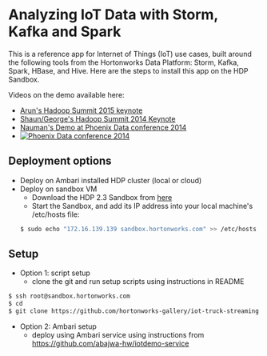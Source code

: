 Analyzing IoT Data with Storm, Kafka and Spark 
============================================================

This is a reference app for Internet of Things (IoT) use cases, built around the following tools from the Hortonworks Data Platform: Storm, Kafka, Spark, HBase, and Hive. Here are the steps to install this app on the HDP Sandbox.

Videos on the demo available here:
  - [Arun's Hadoop Summit 2015 keynote](https://youtu.be/FHMMcMYhmNI?t=1h25m13s)
  - [Shaun/George's Hadoop Summit 2014 Keynote](http://library.fora.tv/program_landing_frameview?id=20333&type=clip)
  - [Nauman's Demo at Phoenix Data conference 2014](http://www.youtube.com/watch?v=ErDmSIQ4gX0)
  - [![Phoenix Data conference 2014](http://img.youtube.com/vi/ErDmSIQ4gX0/0.jpg)](http://www.youtube.com/watch?v=ErDmSIQ4gX0)

Deployment options
-----------------
* Deploy on Ambari installed HDP cluster (local or cloud)
* Deploy on sandbox VM
  * Download the HDP 2.3 Sandbox from [here](http://hortonworks.com/products/hortonworks-sandbox/#install)
  * Start the Sandbox, and add its IP address into your local machine's /etc/hosts file:
  ```bash
  $ sudo echo "172.16.139.139 sandbox.hortonworks.com" >> /etc/hosts
  ```



Setup
-----
* Option 1: script setup
  * clone the git and run setup scripts using instructions in README
```bash
$ ssh root@sandbox.hortonworks.com
$ cd
$ git clone https://github.com/hortonworks-gallery/iot-truck-streaming
```

* Option 2: Ambari setup
  * deploy using Ambari service using instructions from https://github.com/abajwa-hw/iotdemo-service
